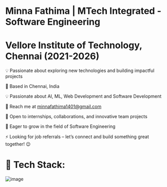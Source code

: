 # Minna Fathima | MTech Integrated - Software Engineering

# Vellore Institute of Technology, Chennai (2021-2026)

💡 Passionate about exploring new technologies and building impactful projects 

📍 Based in Chennai, India 

💡 Passionate about AI, ML, Web Development and Software Development  

🌱 Reach me at minnafathima1401@gmail.com

🤝 Open to internships, collaborations, and innovative team projects  

🚀 Eager to grow in the field of Software Engineering  

⚡ Looking for job referrals – let’s connect and build something great together! 😉

# 🔧 Tech Stack:

![image](https://github.com/user-attachments/assets/4b0fb056-64c5-4383-b0b4-9689de1a0a97)


